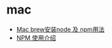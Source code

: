 # mac

- [Mac brew安装node 及 npm用法](/zh/lamb/mac/01-mac-nodejs-安装.html)
- [NPM 使用介绍](/zh/lamb/mac/02-NPM-使用介绍.html)